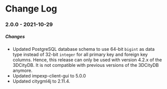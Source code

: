 Change Log
==========

### 2.0.0 - 2021-10-29

##### Changes
* Updated PostgreSQL database schema to use 64-bit `bigint` as data type instead of 32-bit `integer` for all
  primary key and foreign key columns. Hence, this release can only be used with version 4.2.x of the 3DCityDB.
  It is not compatible with previous versions of the 3DCityDB anymore.
* Updated impexp-client-gui to 5.0.0
* Updated citygml4j to 2.11.4.